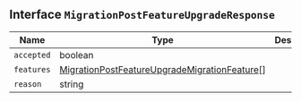 ## Interface `MigrationPostFeatureUpgradeResponse`

| Name | Type | Description |
| - | - | - |
| `accepted` | boolean | &nbsp; |
| `features` | [MigrationPostFeatureUpgradeMigrationFeature](./MigrationPostFeatureUpgradeMigrationFeature.md)[] | &nbsp; |
| `reason` | string | &nbsp; |
